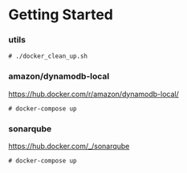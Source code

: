 # Getting Started

### utils

`# ./docker_clean_up.sh`

### amazon/dynamodb-local

https://hub.docker.com/r/amazon/dynamodb-local/

`# docker-compose up`

### sonarqube

https://hub.docker.com/_/sonarqube

`# docker-compose up`

